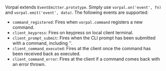 Vorpal extends `EventEmitter.prototype`. Simply use `vorpal.on('event', fn)` and `vorpal.emit('event', data)`. The following events are supported:

- `command_registered`: Fires when `vorpal.command` registers a new command.
- `client_keypress`: Fires on keypress on local client terminal.
- `client_prompt_submit`: Fires when the CLI prompt has been submitted with a command, including ''.
- `client_command_executed`: Fires at the client once the command has been received back as executed.
- `client_command_error`: Fires at the client if a command comes back with an error thrown.

